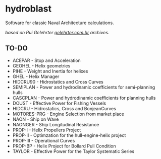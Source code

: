 # hydroblast
Software for classic Naval Architecture calculations.

_based on Rui Gelehrter [gelehrter.com.br](http://www.gelehrter.com.br) archives._

## TO-DO
- ACEPAR - Stop and Acceleration
- GEOHEL - Helix geometries
- PIHE - Weight and Inertia for helixes
- GHEL - Helix Manager
- HIDCRU90 - Hidrostatics and Cross Curves
- SEMIPLAN - Power and hydrodinamic coefficients for semi-planning hulls
- CASCPLAN - Power and hydrodinamic coefficients for planning hulls
- DOUST - Effective Power for Fishing Vessels
- HIDCRU - Hidrostatics, Cross and BonjeanCurves
- MOTORES-PRG - Engine Selection from market place
- NAON - Ship on Wave
- NAONGER - Ship Longitudinal Resistance
- PROP-I - Helix Propellers Project
- PROP-II - Optimzation for the hull-engine-helix project
- PROP-III - Operational Curves
- PROP-BP - Helix Project for Bollard Pull Condition
- TAYLOR - Effective Power for the Taylor Systematic Series
